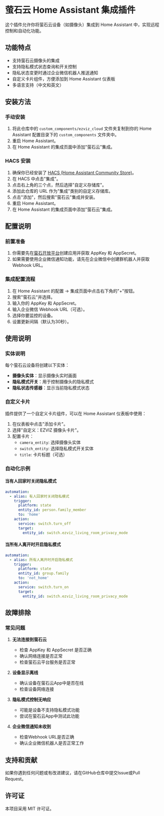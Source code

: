 # 萤石云 Home Assistant 集成插件

这个插件允许你将萤石云设备（如摄像头）集成到 Home Assistant 中，实现远程控制和自动化功能。

## 功能特点

- 支持萤石云摄像头的集成
- 支持隐私模式状态查询和开关控制
- 隐私状态变更时通过企业微信机器人推送通知
- 自定义卡片组件，方便添加到 Home Assistant 仪表板
- 多语言支持（中文和英文）

## 安装方法

### 手动安装

1. 将此仓库中的 `custom_components/ezviz_cloud` 文件夹复制到你的 Home Assistant 配置目录下的 `custom_components` 文件夹中。
2. 重启 Home Assistant。
3. 在 Home Assistant 的集成页面中添加"萤石云"集成。

### HACS 安装

1. 确保你已经安装了 [HACS (Home Assistant Community Store)](https://hacs.xyz/)。
2. 在 HACS 中点击"集成"。
3. 点击右上角的三个点，然后选择"自定义存储库"。
4. 添加此仓库的 URL 作为"集成"类别的自定义存储库。
5. 点击"添加"，然后搜索"萤石云"集成并安装。
6. 重启 Home Assistant。
7. 在 Home Assistant 的集成页面中添加"萤石云"集成。

## 配置说明

### 前置准备

1. 你需要先在[萤石开放平台](https://open.ys7.com/)创建应用并获取 AppKey 和 AppSecret。
2. 如果需要使用企业微信通知功能，请先在企业微信中创建群机器人并获取 Webhook URL。

### 集成配置流程

1. 在 Home Assistant 的配置 -> 集成页面中点击右下角的"+"按钮。
2. 搜索"萤石云"并选择。
3. 输入你的 AppKey 和 AppSecret。
4. 输入企业微信 Webhook URL（可选）。
5. 选择你要监控的设备。
6. 设置更新间隔（默认为30秒）。

## 使用说明

### 实体说明

每个萤石云设备将创建以下实体：

- **摄像头实体**：显示摄像头实时画面
- **隐私模式开关**：用于控制摄像头的隐私模式
- **隐私状态传感器**：显示当前隐私模式状态

### 自定义卡片

插件提供了一个自定义卡片组件，可以在 Home Assistant 仪表板中使用：

1. 在仪表板中点击"添加卡片"。
2. 选择"自定义：EZVIZ 摄像头卡片"。
3. 配置卡片：
    - `camera_entity`: 选择摄像头实体
    - `switch_entity`: 选择隐私模式开关实体
    - `title`: 卡片标题（可选）

### 自动化示例

#### 当有人回家时关闭隐私模式

```yaml
automation:
  - alias: 有人回家时关闭隐私模式
    trigger:
      platform: state
      entity_id: person.family_member
      to: 'home'
    action:
      service: switch.turn_off
      target:
        entity_id: switch.ezviz_living_room_privacy_mode
```

#### 当所有人离开时开启隐私模式

```yaml
automation:
  - alias: 所有人离开时开启隐私模式
    trigger:
      platform: state
      entity_id: group.family
      to: 'not_home'
    action:
      service: switch.turn_on
      target:
        entity_id: switch.ezviz_living_room_privacy_mode
```

## 故障排除

### 常见问题

1. **无法连接到萤石云**
    - 检查 AppKey 和 AppSecret 是否正确
    - 确认网络连接是否正常
    - 检查萤石云平台服务是否正常

2. **设备显示离线**
    - 确认设备在萤石云App中是否在线
    - 检查设备网络连接

3. **隐私模式控制无响应**
    - 可能是设备不支持隐私模式功能
    - 尝试在萤石云App中测试此功能

4. **企业微信通知未收到**
    - 检查Webhook URL是否正确
    - 确认企业微信机器人是否正常工作

## 支持和贡献

如果你遇到任何问题或有改进建议，请在GitHub仓库中提交Issue或Pull Request。

## 许可证

本项目采用 MIT 许可证。